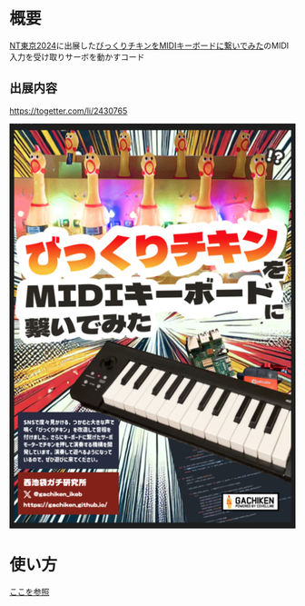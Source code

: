# 概要

[NT東京2024](https://nt-tokyo.org/)に出展した[びっくりチキンをMIDIキーボードに繋いでみた](https://nt-tokyo.org/exhibitors/113)のMIDI入力を受け取りサーボを動かすコード

## 出展内容

https://togetter.com/li/2430765

![alt text](image.png)

# 使い方

[ここを参照](./doc/howtouse.md)